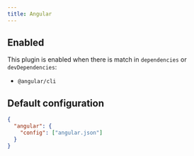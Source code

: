```yaml
---
title: Angular
---
```


## Enabled

This plugin is enabled when there is match in `dependencies` or
`devDependencies`:

- `@angular/cli`

## Default configuration

```json
{
  "angular": {
    "config": ["angular.json"]
  }
}
```
